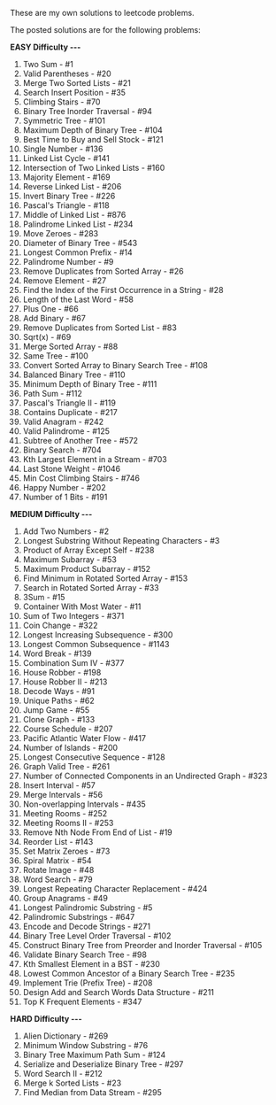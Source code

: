 These are my own solutions to leetcode problems.

The posted solutions are for the following problems:

   **EASY Difficulty ---**
   1. Two Sum - #1
   2. Valid Parentheses - #20
   3. Merge Two Sorted Lists - #21
   4. Search Insert Position - #35
   5. Climbing Stairs - #70
   6. Binary Tree Inorder Traversal - #94
   7. Symmetric Tree - #101
   8. Maximum Depth of Binary Tree - #104
   9. Best Time to Buy and Sell Stock - #121
   10. Single Number - #136
   11. Linked List Cycle - #141
   12. Intersection of Two Linked Lists - #160
   13. Majority Element - #169
   14. Reverse Linked List - #206
   15. Invert Binary Tree - #226
   16. Pascal's Triangle - #118
   17. Middle of Linked List - #876
   18. Palindrome Linked List - #234
   19. Move Zeroes - #283
   20. Diameter of Binary Tree - #543
   21. Longest Common Prefix - #14
   22. Palindrome Number - #9
   23. Remove Duplicates from Sorted Array - #26
   24. Remove Element - #27
   25. Find the Index of the First Occurrence in a String - #28
   26. Length of the Last Word - #58
   27. Plus One - #66
   28. Add Binary - #67
   29. Remove Duplicates from Sorted List - #83
   30. Sqrt(x) - #69
   31. Merge Sorted Array - #88
   32. Same Tree - #100
   33. Convert Sorted Array to Binary Search Tree - #108
   34. Balanced Binary Tree - #110
   35. Minimum Depth of Binary Tree - #111
   36. Path Sum - #112
   37. Pascal's Triangle II - #119
   38. Contains Duplicate - #217
   39. Valid Anagram - #242
   40. Valid Palindrome - #125
   41. Subtree of Another Tree - #572
   42. Binary Search - #704
   43. Kth Largest Element in a Stream - #703
   44. Last Stone Weight - #1046
   45. Min Cost Climbing Stairs - #746
   46. Happy Number - #202
   47. Number of 1 Bits - #191


   **MEDIUM Difficulty ---**
   1. Add Two Numbers - #2
   2. Longest Substring Without Repeating Characters - #3
   3. Product of Array Except Self - #238
   4. Maximum Subarray - #53
   5. Maximum Product Subarray - #152
   6. Find Minimum in Rotated Sorted Array - #153
   7. Search in Rotated Sorted Array - #33
   8. 3Sum - #15
   9. Container With Most Water - #11
   10. Sum of Two Integers - #371
   11. Coin Change - #322
   12. Longest Increasing Subsequence - #300
   13. Longest Common Subsequence - #1143
   14. Word Break - #139
   15. Combination Sum IV - #377
   16. House Robber - #198
   17. House Robber II - #213
   18. Decode Ways - #91
   19. Unique Paths - #62
   20. Jump Game - #55
   21. Clone Graph - #133
   22. Course Schedule - #207
   23. Pacific Atlantic Water Flow - #417
   24. Number of Islands - #200
   25. Longest Consecutive Sequence - #128
   26. Graph Valid Tree - #261
   27. Number of Connected Components in an Undirected Graph - #323
   28. Insert Interval - #57
   29. Merge Intervals - #56
   30. Non-overlapping Intervals - #435
   31. Meeting Rooms - #252
   32. Meeting Rooms II - #253
   33. Remove Nth Node From End of List - #19
   34. Reorder List - #143
   35. Set Matrix Zeroes - #73
   36. Spiral Matrix - #54
   37. Rotate Image - #48
   38. Word Search - #79
   39. Longest Repeating Character Replacement - #424
   40. Group Anagrams - #49
   41. Longest Palindromic Substring - #5
   42. Palindromic Substrings - #647
   43. Encode and Decode Strings - #271
   44. Binary Tree Level Order Traversal - #102
   45. Construct Binary Tree from Preorder and Inorder Traversal - #105
   46. Validate Binary Search Tree - #98
   47. Kth Smallest Element in a BST - #230
   48. Lowest Common Ancestor of a Binary Search Tree - #235
   49. Implement Trie (Prefix Tree) - #208
   50. Design Add and Search Words Data Structure - #211
   51. Top K Frequent Elements - #347


   **HARD Difficulty ---**
   1. Alien Dictionary - #269
   2. Minimum Window Substring - #76
   3. Binary Tree Maximum Path Sum - #124
   4. Serialize and Deserialize Binary Tree - #297
   5. Word Search II - #212
   6. Merge k Sorted Lists - #23
   7. Find Median from Data Stream - #295